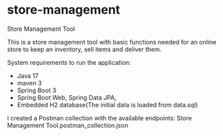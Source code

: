 # store-management

Store Management Tool

This is a store management tool with basic functions needed for an online store to keep an inventory, sell items and
deliver them.

System requirements to run the application:

- Java 17
- maven 3
- Spring Boot 3
- Spring Boot Web, Spring Data JPA,
- Embedded H2 database(The initial data is loaded from data.sql)

I created a Postman collection with the available endpoints: Store Management Tool.postman_collection.json